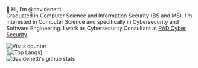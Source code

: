 👋 Hi, I’m @davidenetti.
\
Graduated in Computer Science and Information Security (BS and MS). I’m interested in Computer Science and specifically in Cybersecurity and Software Engineering. I work as Cybersecurity Consultant at [RAD Cyber Security](https://radsec.it/en/).

![Visits counter](https://komarev.com/ghpvc/?username=davidenetti&color=red&style=for-the-badge)
\
[![Top Langs](https://github-readme-stats.vercel.app/api/top-langs/?username=davidenetti&layout=demo&theme=tokyonight&hide_border=true)]
\
![davidenetti's github stats](https://github-readme-stats.vercel.app/api?username=davidenetti&show_icons=true&theme=tokyonight&hide_border=true)
